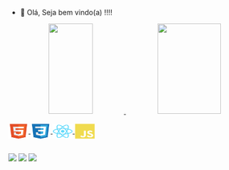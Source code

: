 
- 👀 Olá, Seja bem vindo(a) !!!!

<div align="center">
  <a href="https://github.com/cosme7">
  <img height="180em" width="42%" src="https://github-readme-stats.vercel.app/api?username=felipesilva94&show_icons=true&theme=blue-green&include_all_commits=true&count_private=true"/>
  <img height="180em" width="50%" src="https://github-readme-stats.vercel.app/api/top-langs/?username=felipesilva94&layout=compact&langs_count=7&theme=blue-green"/>
</div>
  
<div style="display: inline_block"><br>
  <img align="center" alt="fps-HTML" height="30" width="40" src="https://raw.githubusercontent.com/devicons/devicon/master/icons/html5/html5-original.svg">
  <img align="center" alt="fps-CSS" height="30" width="40" src="https://raw.githubusercontent.com/devicons/devicon/master/icons/css3/css3-original.svg">
  <img align="center" alt="fps-React" height="30" width="40" src="https://raw.githubusercontent.com/devicons/devicon/master/icons/react/react-original.svg">
  <img align="center" alt="fps-Js" height="30" width="40" src="https://raw.githubusercontent.com/devicons/devicon/master/icons/javascript/javascript-plain.svg">
</div>  
    
##
 
<div>   
  <a href = "mailto:lipepunhal@gmail.com"><img src="https://img.shields.io/badge/Gmail-D14836?style=for-the-badge&logo=gmail&logoColor=white" target="_blank"></a>
  <a href="https://www.linkedin.com/in/felipesilva94/" target="_blank"><img src="https://img.shields.io/badge/-LinkedIn-%230077B5?style=for-the-badge&logo=linkedin&logoColor=white" target="_blank"></a> 
  <a href="https://discord.com/users/felipesilva94#7573" target="_blank"><img src="https://img.shields.io/badge/Discord-7289DA?style=for-the-badge&logo=discord&logoColor=white" target="_blank"></a> 
  </div>   
